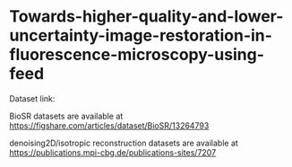 # Towards-higher-quality-and-lower-uncertainty-image-restoration-in-fluorescence-microscopy-using-feed

Dataset link:

BioSR datasets are available at https://figshare.com/articles/dataset/BioSR/13264793

denoising2D/isotropic reconstruction datasets are available at https://publications.mpi-cbg.de/publications-sites/7207
